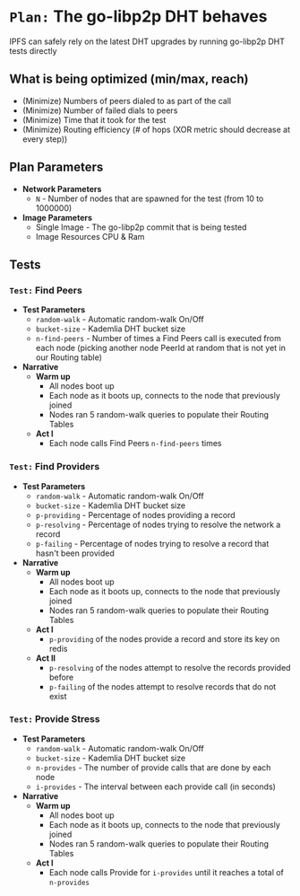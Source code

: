 # `Plan:` The go-libp2p DHT behaves

IPFS can safely rely on the latest DHT upgrades by running go-libp2p DHT tests directly

## What is being optimized (min/max, reach)

- (Minimize) Numbers of peers dialed to as part of the call
- (Minimize) Number of failed dials to peers
- (Minimize) Time that it took for the test
- (Minimize) Routing efficiency (# of hops (XOR metric should decrease at every step))

## Plan Parameters

- **Network Parameters**
  - `N` - Number of nodes that are spawned for the test (from 10 to 1000000)
- **Image Parameters**
  - Single Image - The go-libp2p commit that is being tested
  - Image Resources CPU & Ram

## Tests

### `Test:` Find Peers

- **Test Parameters**
  - `random-walk` - Automatic random-walk On/Off
  - `bucket-size` - Kademlia DHT bucket size
  - `n-find-peers` - Number of times a Find Peers call is executed from each node (picking another node PeerId at random that is not yet in our Routing table)
- **Narrative**
  - **Warm up**
    - All nodes boot up
    - Each node as it boots up, connects to the node that previously joined
    - Nodes ran 5 random-walk queries to populate their Routing Tables
  - **Act I**
    - Each node calls Find Peers `n-find-peers` times

### `Test:` Find Providers

- **Test Parameters**
  - `random-walk` - Automatic random-walk On/Off
  - `bucket-size` - Kademlia DHT bucket size
  - `p-providing` - Percentage of nodes providing a record
  - `p-resolving` - Percentage of nodes trying to resolve the network a record
  - `p-failing` - Percentage of nodes trying to resolve a record that hasn't been provided
- **Narrative**
  - **Warm up**
    - All nodes boot up
    - Each node as it boots up, connects to the node that previously joined
    - Nodes ran 5 random-walk queries to populate their Routing Tables
  - **Act I**
    - `p-providing` of the nodes provide a record and store its key on redis
  - **Act II**
    - `p-resolving` of the nodes attempt to resolve the records provided before
    - `p-failing` of the nodes attempt to resolve records that do not exist


### `Test:` Provide Stress

- **Test Parameters**
  - `random-walk` - Automatic random-walk On/Off
  - `bucket-size` - Kademlia DHT bucket size
  - `n-provides` - The number of provide calls that are done by each node
  - `i-provides` - The interval between each provide call (in seconds)
- **Narrative**
  - **Warm up**
    - All nodes boot up
    - Each node as it boots up, connects to the node that previously joined
    - Nodes ran 5 random-walk queries to populate their Routing Tables
  - **Act I**
    - Each node calls Provide for `i-provides` until it reaches a total of `n-provides`
